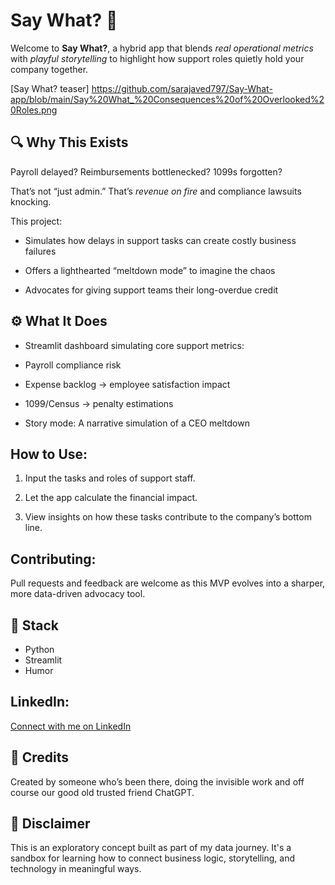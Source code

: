 

# Say What? 🧯

Welcome to **Say What?**, a hybrid app that blends *real operational metrics* with *playful storytelling* to highlight how support roles quietly hold your company together.


[Say What? teaser] https://github.com/sarajaved797/Say-What-app/blob/main/Say%20What_%20Consequences%20of%20Overlooked%20Roles.png


## 🔍 Why This Exists

Payroll delayed? Reimbursements bottlenecked? 1099s forgotten?  

That’s not “just admin.” That’s *revenue on fire* and compliance lawsuits knocking.

This project:

- Simulates how delays in support tasks can create costly business failures

- Offers a lighthearted “meltdown mode” to imagine the chaos

- Advocates for giving support teams their long-overdue credit

## ⚙️ What It Does

- Streamlit dashboard simulating core support metrics:

 - Payroll compliance risk

- Expense backlog → employee satisfaction impact

- 1099/Census → penalty estimations

- Story mode: A narrative simulation of a CEO meltdown

## How to Use:

1. Input the tasks and roles of support staff.

2. Let the app calculate the financial impact.

3. View insights on how these tasks contribute to the company’s bottom line.


## Contributing:

Pull requests and feedback are welcome as this MVP evolves into a sharper, more data-driven advocacy tool.

## 🧰 Stack

- Python
- Streamlit
- Humor

## LinkedIn:

[Connect with me on LinkedIn](https://www.linkedin.com/in/sara-javed-7b9a43226/)

## 🤝 Credits

Created by someone who’s been there, doing the invisible work and off course our good old trusted friend ChatGPT.

## 🚧 Disclaimer

This is an exploratory concept built as part of my data journey. It's a sandbox for learning how to connect business logic, storytelling, and technology in meaningful ways.



